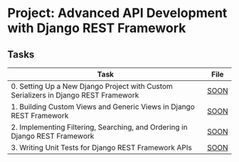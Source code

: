 # Project: Advanced API Development with Django REST Framework

## Tasks

| Task | File |
| ---- | ---- |
| 0. Setting Up a New Django Project with Custom Serializers in Django REST Framework | [SOON](./) |
| 1. Building Custom Views and Generic Views in Django REST Framework | [SOON](./) |
| 2. Implementing Filtering, Searching, and Ordering in Django REST Framework | [SOON](./) |
| 3. Writing Unit Tests for Django REST Framework APIs | [SOON](./) |
